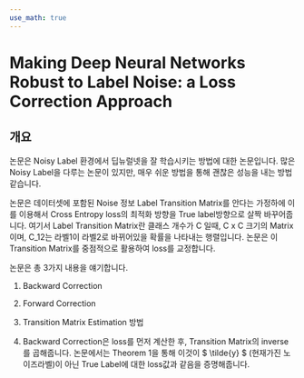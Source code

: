 ```yaml
---
use_math: true
---
```




# Making Deep Neural Networks Robust to Label Noise: a Loss Correction Approach
## 개요
논문은 Noisy Label 환경에서 딥뉴럴넷을 잘 학습시키는 방법에 대한 논문입니다.
많은 Noisy Label을 다루는 논문이 있지만, 매우 쉬운 방법을 통해 괜찮은 성능을 내는 방법 같습니다.

논문은 데이터셋에 포함된 Noise 정보 Label Transition Matrix를 안다는 가정하에 이를 이용해서 Cross Entropy loss의 최적화 방향을 True label방향으로 살짝 바꾸어줍니다.
여기서 Label Transition Matrix란 클래스 개수가 C 일때, C x C 크기의 Matrix이며, C_12는 라벨1이 라벨2로 바뀌어있을 확률을 나타내는 행렬입니다.
논문은 이 Transition Matrix를 중점적으로 활용하여 loss를 교정합니다.

논문은 총 3가지 내용을 얘기합니다.
1. Backward Correction
2. Forward Correction
3. Transition Matrix Estimation 방법


1. Backward Correction은 loss를 먼저 계산한 후, Transition Matrix의 inverse를 곱해줍니다.
논문에서는 Theorem 1을 통해 이것이 $ \tilde{y} $ (현재가진 노이즈라벨)이 아닌 True Label에 대한 loss값과 같음을 증명해줍니다.

